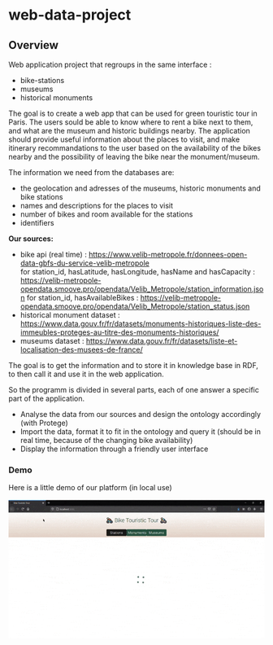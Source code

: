 # web-data-project
## Overview

Web application project that regroups in the same interface :

- bike-stations
- museums
- historical monuments

The goal is to create a web app that can be used for green touristic tour in Paris. The users sould be able to know where to rent a bike next to them, and what are the museum and historic buildings nearby. The application should provide useful information about the places to visit, and make itinerary recommandations to the user based on the availability of the bikes nearby and the possibility of leaving the bike near the monument/museum.

The information we need from the databases are:

- the geolocation and adresses of the museums, historic monuments and bike stations
- names and descriptions for the places to visit
- number of bikes and room available for the stations
- identifiers

**Our sources:**

- bike api (real time) : https://www.velib-metropole.fr/donnees-open-data-gbfs-du-service-velib-metropole  
      for station_id, hasLatitude, hasLongitude, hasName and hasCapacity : https://velib-metropole-opendata.smoove.pro/opendata/Velib_Metropole/station_information.json             for station_id, hasAvailableBikes : https://velib-metropole-opendata.smoove.pro/opendata/Velib_Metropole/station_status.json
- historical monument dataset : https://www.data.gouv.fr/fr/datasets/monuments-historiques-liste-des-immeubles-proteges-au-titre-des-monuments-historiques/
- museums dataset : https://www.data.gouv.fr/fr/datasets/liste-et-localisation-des-musees-de-france/

The goal is to get the information and to store it in knowledge base in RDF, to then call it and use it in the web application.

So the programm is divided in several parts, each of one answer a specific part of the application.

- Analyse the data from our sources and design the ontology accordingly (with Protege)
- Import the data, format it to fit in the ontology and query it (should be in real time, because of the changing bike availability)
- Display the information through a friendly user interface


### Demo

Here is a little demo of our platform (in local use)


![](./figures/demo.gif)